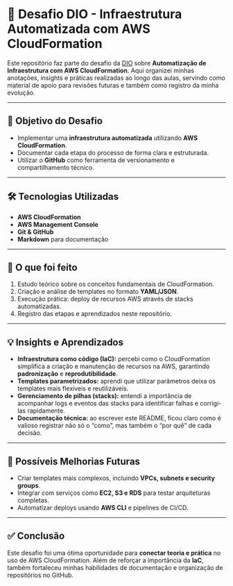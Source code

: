 # 🚀 Desafio DIO - Infraestrutura Automatizada com AWS CloudFormation

Este repositório faz parte do desafio da [DIO](https://www.dio.me) sobre **Automatização de Infraestrutura com AWS CloudFormation**.
Aqui organizei minhas anotações, insights e práticas realizadas ao longo das aulas, servindo como material de apoio para revisões futuras e também como registro da minha evolução.

---

## 📌 Objetivo do Desafio

* Implementar uma **infraestrutura automatizada** utilizando **AWS CloudFormation**.
* Documentar cada etapa do processo de forma clara e estruturada.
* Utilizar o **GitHub** como ferramenta de versionamento e compartilhamento técnico.

---

## 🛠️ Tecnologias Utilizadas

* **AWS CloudFormation**
* **AWS Management Console**
* **Git & GitHub**
* **Markdown** para documentação

---

## 🧩 O que foi feito

1. Estudo teórico sobre os conceitos fundamentais de CloudFormation.
2. Criação e análise de templates no formato **YAML/JSON**.
3. Execução prática: deploy de recursos AWS através de stacks automatizadas.
4. Registro das etapas e aprendizados neste repositório.

---

## 💡 Insights e Aprendizados

* **Infraestrutura como código (IaC):** percebi como o CloudFormation simplifica a criação e manutenção de recursos na AWS, garantindo **padronização** e **reprodutibilidade**.
* **Templates parametrizados:** aprendi que utilizar parâmetros deixa os templates mais flexíveis e reutilizáveis.
* **Gerenciamento de pilhas (stacks):** entendi a importância de acompanhar logs e eventos das stacks para identificar falhas e corrigi-las rapidamente.
* **Documentação técnica:** ao escrever este README, ficou claro como é valioso registrar não só o “como”, mas também o “por quê” de cada decisão.

---

## 🚧 Possíveis Melhorias Futuras

* Criar templates mais complexos, incluindo **VPCs, subnets e security groups**.
* Integrar com serviços como **EC2, S3 e RDS** para testar arquiteturas completas.
* Automatizar deploys usando **AWS CLI** e pipelines de CI/CD.

---

## ✅ Conclusão

Este desafio foi uma ótima oportunidade para **conectar teoria e prática** no uso de AWS CloudFormation. Além de reforçar a importância da **IaC**, também fortaleceu minhas habilidades de documentação e organização de repositórios no GitHub.


